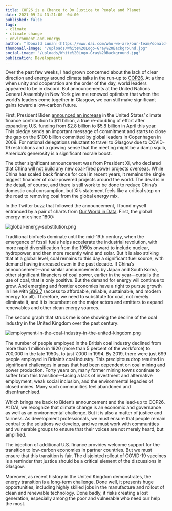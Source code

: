 ```yaml
---
title: COP26 is a Chance to Do Justice to People and Planet
date: 2021-09-24 13:21:00 -04:00
published: false
tags:
- climate
- climate change
- environment-and-energy
author: "[Donald Lunan](https://www.dai.com/who-we-are/our-team/donald-lunan)"
thumbnail-image: "/uploads/White%20Logo-Gray%20Background.jpg"
social-image: "/uploads/White%20Logo-Gray%20Background.jpg"
publication: Developments
---
```


Over the past few weeks, I had grown concerned about the lack of clear direction and energy around climate talks in the run-up to [COP26](https://ukcop26.org/). At a time when unity and cooperation are the order of the day, world leaders appeared to be in discord. But announcements at the United Nations General Assembly in New York give me renewed optimism that when the world’s leaders come together in Glasgow, we can still make significant gains toward a low-carbon future.




 
First, President Biden [announced an increase](https://www.climatechangenews.com/2021/09/21/us-double-climate-finance-gap-remains-100bn/) in the United States’ climate finance contribution to $11 billion, a true re-doubling of effort after expanding U.S. funding from $2.8 billion to $5.8 billion in April this year. This pledge sends an important message of commitment and starts to close the gap on the $100 billion committed by global leaders in Copenhagen in 2009. For national delegations reluctant to travel to Glasgow due to COVID-19 restrictions and a growing sense that the meeting might be a damp squib, America’s generosity is a significant morale boost. 

The other significant announcement was from President Xi, who declared that China [will not build](https://www.reuters.com/world/china/xi-says-china-aims-provide-2-bln-vaccine-doses-by-year-end-2021-09-21/) any new coal-fired power projects overseas. While China has scaled back finance for coal in recent years, it remains the single biggest financier of coal-powered projects around the world. The devil is in the detail, of course, and there is still work to be done to reduce China’s domestic coal consumption, but Xi’s statement feels like a critical step on the road to removing coal from the global energy mix. 

In the Twitter buzz that followed the announcement, I found myself entranced by a pair of charts from [Our World in Data](https://ourworldindata.org/). First, the global energy mix since 1800:

![global-energy-substitution.png](/uploads/global-energy-substitution.png)
 
Traditional biofuels dominate until the mid-19th century, when the emergence of fossil fuels helps accelerate the industrial revolution, with more rapid diversification from the 1950s onward to include nuclear, hydropower, and then more recently wind and solar. But it is also striking that at a global level, coal remains to this day a significant fuel source, with demand having increased even in the past decade. If China’s announcement—and similar announcements by Japan and South Korea, other significant financiers of coal power, earlier in the year—curtails the use of coal, that is only positive. But the demand for energy will continue to grow. And emerging and frontier economies have a right to pursue growth in line with [SDG 7](https://sdgs.un.org/goals/goal7) (access to affordable, reliable, sustainable, and modern energy for all). Therefore, we need to substitute for coal, not merely eliminate it, and it is incumbent on the major actors and emitters to expand renewables and other clean energy sources. 

The second graph that struck me is one showing the decline of the coal industry in the United Kingdom over the past century:

![employment-in-the-coal-industry-in-the-united-kingdom.png](/uploads/employment-in-the-coal-industry-in-the-united-kingdom.png)
 
The number of people employed in the British coal industry declined from more than 1 million in 1920 (more than 5 percent of the workforce) to 700,000 in the late 1950s, to just 7,000 in 1994. By 2019, there were just 699 people employed in Britain’s coal industry. This precipitous drop resulted in significant challenges in areas that had been dependent on coal mining and power production. Forty years on, many former mining towns continue to suffer from this transition—facing a lack of investment and alternative employment, weak social inclusion, and the environmental legacies of closed mines. Many such communities feel abandoned and disenfranchised.  

Which brings me back to Biden’s announcement and the lead-up to COP26. At DAI, we recognize that climate change is an economic and governance as well as an environmental challenge. But it is also a matter of justice and fairness. As development professionals, we must ensure that people remain central to the solutions we develop, and we must work with communities and vulnerable groups to ensure that their voices are not merely heard, but amplified.

The injection of additional U.S. finance provides welcome support for the transition to low-carbon economies in partner countries. But we must ensure that this transition is fair. The disjointed rollout of COVID-19 vaccines is a reminder that justice should be a critical element of the discussions in Glasgow. 

Moreover, as recent history in the United Kingdom demonstrates, the energy transition is a long-term challenge. Done well, it presents huge opportunities, including highly skilled jobs in the manufacture and rollout of clean and renewable technology. Done badly, it risks creating a lost generation, especially among the poor and vulnerable who need our help the most. 